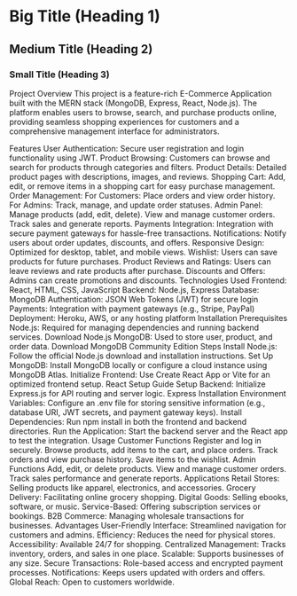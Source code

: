 # Big Title (Heading 1)
## Medium Title (Heading 2)
### Small Title (Heading 3)

Project Overview
This project is a feature-rich E-Commerce Application built with the MERN stack (MongoDB, Express, React, Node.js). The platform enables users to browse, search, and purchase products online, providing seamless shopping experiences for customers and a comprehensive management interface for administrators.

Features
User Authentication: Secure user registration and login functionality using JWT.
Product Browsing: Customers can browse and search for products through categories and filters.
Product Details: Detailed product pages with descriptions, images, and reviews.
Shopping Cart: Add, edit, or remove items in a shopping cart for easy purchase management.
Order Management:
For Customers: Place orders and view order history.
For Admins: Track, manage, and update order statuses.
Admin Panel:
Manage products (add, edit, delete).
View and manage customer orders.
Track sales and generate reports.
Payments Integration: Integration with secure payment gateways for hassle-free transactions.
Notifications: Notify users about order updates, discounts, and offers.
Responsive Design: Optimized for desktop, tablet, and mobile views.
Wishlist: Users can save products for future purchases.
Product Reviews and Ratings: Users can leave reviews and rate products after purchase.
Discounts and Offers: Admins can create promotions and discounts.
Technologies Used
Frontend: React, HTML, CSS, JavaScript
Backend: Node.js, Express
Database: MongoDB
Authentication: JSON Web Tokens (JWT) for secure login
Payments: Integration with payment gateways (e.g., Stripe, PayPal)
Deployment: Heroku, AWS, or any hosting platform
Installation
Prerequisites
Node.js: Required for managing dependencies and running backend services.
Download Node.js
MongoDB: Used to store user, product, and order data.
Download MongoDB Community Edition
Steps
Install Node.js: Follow the official Node.js download and installation instructions.
Set Up MongoDB:
Install MongoDB locally or configure a cloud instance using MongoDB Atlas.
Initialize Frontend:
Use Create React App or Vite for an optimized frontend setup.
React Setup Guide
Setup Backend:
Initialize Express.js for API routing and server logic.
Express Installation
Environment Variables:
Configure an .env file for storing sensitive information (e.g., database URI, JWT secrets, and payment gateway keys).
Install Dependencies:
Run npm install in both the frontend and backend directories.
Run the Application:
Start the backend server and the React app to test the integration.
Usage
Customer Functions
Register and log in securely.
Browse products, add items to the cart, and place orders.
Track orders and view purchase history.
Save items to the wishlist.
Admin Functions
Add, edit, or delete products.
View and manage customer orders.
Track sales performance and generate reports.
Applications
Retail Stores: Selling products like apparel, electronics, and accessories.
Grocery Delivery: Facilitating online grocery shopping.
Digital Goods: Selling ebooks, software, or music.
Service-Based: Offering subscription services or bookings.
B2B Commerce: Managing wholesale transactions for businesses.
Advantages
User-Friendly Interface: Streamlined navigation for customers and admins.
Efficiency: Reduces the need for physical stores.
Accessibility: Available 24/7 for shopping.
Centralized Management: Tracks inventory, orders, and sales in one place.
Scalable: Supports businesses of any size.
Secure Transactions: Role-based access and encrypted payment processes.
Notifications: Keeps users updated with orders and offers.
Global Reach: Open to customers worldwide.

